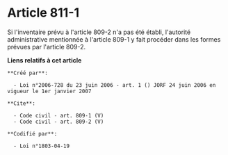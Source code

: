 # Article 811-1

Si l'inventaire prévu à l'article 809-2 n'a pas été établi, l'autorité administrative mentionnée à l'article 809-1 y fait
procéder dans les formes prévues par l'article 809-2.

**Liens relatifs à cet article**

	**Créé par**:

	  - Loi n°2006-728 du 23 juin 2006 - art. 1 () JORF 24 juin 2006 en vigueur le 1er janvier 2007

	**Cite**:

	  - Code civil - art. 809-1 (V)
	  - Code civil - art. 809-2 (V)

	**Codifié par**:

	  - Loi n°1803-04-19
